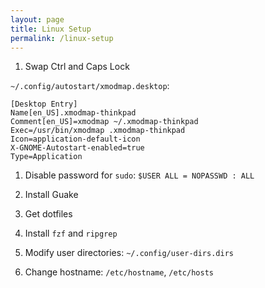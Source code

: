 ```yaml
---
layout: page
title: Linux Setup
permalink: /linux-setup
---
```


1. Swap Ctrl and Caps Lock

`~/.config/autostart/xmodmap.desktop`:

```
[Desktop Entry]
Name[en_US].xmodmap-thinkpad
Comment[en_US]=xmodmap ~/.xmodmap-thinkpad
Exec=/usr/bin/xmodmap .xmodmap-thinkpad
Icon=application-default-icon
X-GNOME-Autostart-enabled=true
Type=Application
```

1. Disable password for `sudo`: `$USER ALL = NOPASSWD : ALL`

1. Install Guake

1. Get dotfiles

1. Install `fzf` and `ripgrep`

1. Modify user directories: `~/.config/user-dirs.dirs`

1. Change hostname: `/etc/hostname`, `/etc/hosts`

